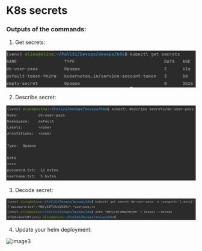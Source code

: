 # K8s secrets
### Outputs of the commands:
1. Get secrets:

![image1](images/get_secrets.jpg)

2. Describe secret:

![image2](images/describe.jpg)

3. Decode secret:

![image2](images/decode.jpg)

4. Update your helm deployment:

![image3](images/get_po.jpg)